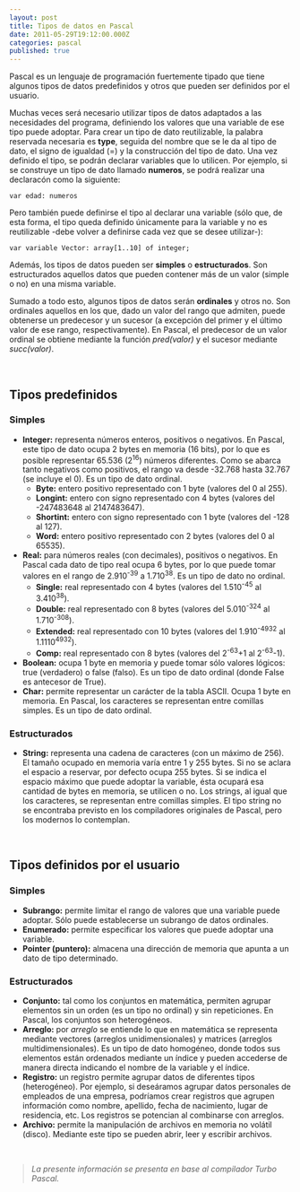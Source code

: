 ```yaml
---
layout: post
title: Tipos de datos en Pascal
date: 2011-05-29T19:12:00.000Z
categories: pascal
published: true
---
```


Pascal es un lenguaje de programación fuertemente tipado que tiene algunos tipos de datos predefinidos y otros que pueden ser definidos por el usuario.

Muchas veces será necesario utilizar tipos de datos adaptados a las necesidades del programa, definiendo los valores que una variable de ese tipo puede adoptar. Para crear un tipo de dato reutilizable, la palabra reservada necesaria es **type**, seguida del nombre que se le da al tipo de dato, el signo de igualdad (=) y la construcción del tipo de dato. Una vez definido el tipo, se podrán declarar variables que lo utilicen. Por ejemplo, si se construye un tipo de dato llamado **numeros**, se podrá realizar una declaracón como la siguiente:
<pre><code>var edad: numeros</code></pre>

Pero también puede definirse el tipo al declarar una variable (sólo que, de esta forma, el tipo queda definido únicamente para la variable y no es reutilizable -debe volver a definirse cada vez que se desee utilizar-): 
<pre><code>var variable Vector: array[1..10] of integer;</code></pre>

Además, los tipos de datos pueden ser **simples** o **estructurados**. Son estructurados aquellos datos que pueden contener más de un valor (simple o no) en una misma variable.

Sumado a todo esto, algunos tipos de datos serán **ordinales** y otros no. Son ordinales aquellos en los que, dado un valor del rango que admiten, puede obtenerse un predecesor y un sucesor (a excepción del primer y el último valor de ese rango, respectivamente). En Pascal, el predecesor de un valor ordinal se obtiene mediante la función _pred(valor)_ y el sucesor mediante _succ(valor)_.

&nbsp;

## Tipos predefinidos

### Simples

  * **Integer:** representa números enteros, positivos o negativos. En Pascal, este tipo de dato ocupa 2 bytes en memoria (16 bits), por lo que es posible representar 65.536 (2<sup>16</sup>) números diferentes. Como se abarca tanto negativos como positivos, el rango va desde -32.768 hasta 32.767 (se incluye el 0). Es un tipo de dato ordinal. 
      * **Byte:** entero positivo representado con 1 byte (valores del 0 al 255).
      * **Longint:** entero con signo representado con 4 bytes (valores del -247483648 al 2147483647).
      * **Shortint:** entero con signo representado con 1 byte (valores del -128 al 127).
      * **Word:** entero positivo representado con 2 bytes (valores del 0 al 65535).
  * **Real:** para números reales (con decimales), positivos o negativos. En Pascal cada dato de tipo real ocupa 6 bytes, por lo que puede tomar valores en el rango de 2.910<sup>-39</sup> a 1.710<sup>38</sup>. Es un tipo de dato no ordinal. 
      * **Single:** real representado con 4 bytes (valores del 1.510<sup>-45</sup> al 3.410<sup>38</sup>).
      * **Double:** real representado con 8 bytes (valores del 5.010<sup>-324</sup> al 1.710<sup>-308</sup>).
      * **Extended:** real representado con 10 bytes (valores del 1.910<sup>-4932</sup> al 1.1110<sup>4932</sup>).
      * **Comp:** real representado con 8 bytes (valores del 2<sup>-63</sup>+1 al 2<sup>-63</sup>-1).
  * **Boolean:** ocupa 1 byte en memoria y puede tomar sólo valores lógicos: true (verdadero) o false (falso). Es un tipo de dato ordinal (donde False es antecesor de True).
  * **Char:** permite representar un carácter de la tabla ASCII. Ocupa 1 byte en memoria. En Pascal, los caracteres se representan entre comillas simples. Es un tipo de dato ordinal.

### Estructurados

  * **String:** representa una cadena de caracteres (con un máximo de 256). El tamaño ocupado en memoria varía entre 1 y 255 bytes. Si no se aclara el espacio a reservar, por defecto ocupa 255 bytes. Si se indica el espacio máximo que puede adoptar la variable, ésta ocupará esa cantidad de bytes en memoria, se utilicen o no. Los strings, al igual que los caracteres, se representan entre comillas simples. El tipo string no se encontraba previsto en los compiladores originales de Pascal, pero los modernos lo contemplan.

&nbsp;

## Tipos definidos por el usuario

### Simples

  * **Subrango:** permite limitar el rango de valores que una variable puede adoptar. Sólo puede establecerse un subrango de datos ordinales.
  * **Enumerado:** permite especificar los valores que puede adoptar una variable.
  * **Pointer (puntero):** almacena una dirección de memoria que apunta a un dato de tipo determinado.

### Estructurados

  * **Conjunto:** tal como los conjuntos en matemática, permiten agrupar elementos sin un orden (es un tipo no ordinal) y sin repeticiones. En Pascal, los conjuntos son heterogéneos.
  * **Arreglo:** por _arreglo_ se entiende lo que en matemática se representa mediante vectores (arreglos unidimensionales) y matrices (arreglos multidimensionales). Es un tipo de dato homogéneo, donde todos sus elementos están ordenados mediante un índice y pueden accederse de manera directa indicando el nombre de la variable y el índice.
  * **Registro:** un registro permite agrupar datos de diferentes tipos (heterogéneo). Por ejemplo, si deseáramos agrupar datos personales de empleados de una empresa, podríamos crear registros que agrupen información como nombre, apellido, fecha de nacimiento, lugar de residencia, etc. Los registros se potencian al combinarse con arreglos.
  * **Archivo:** permite la manipulación de archivos en memoria no volátil (disco). Mediante este tipo se pueden abrir, leer y escribir archivos.

&nbsp;

> _La presente información se presenta en base al compilador Turbo Pascal._

&nbsp;
